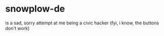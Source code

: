 # snowplow-de
is a sad, sorry attempt at me being a civic hacker
(fyi, i know, the buttons don't work)
